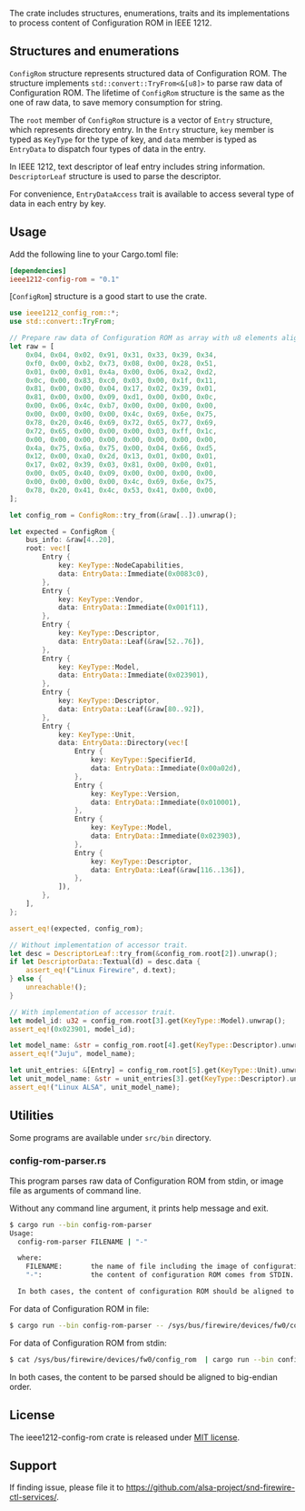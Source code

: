 The crate includes structures, enumerations, traits and its implementations to process
content of Configuration ROM in IEEE 1212.

## Structures and enumerations

`ConfigRom` structure represents structured data of Configuration ROM. The structure
implements `std::convert::TryFrom<&[u8]>` to parse raw data of Configuration ROM. The
lifetime of `ConfigRom` structure is the same as the one of raw data, to save memory
consumption for string.

The `root` member of `ConfigRom` structure is a vector of `Entry` structure, which
represents directory entry. In the `Entry` structure, `key` member is typed as `KeyType`
for the type of key, and `data` member is typed as `EntryData` to dispatch four types
of data in the entry.

In IEEE 1212, text descriptor of leaf entry includes string information. `DescriptorLeaf`
structure is used to parse the descriptor.

For convenience, `EntryDataAccess` trait is available to access several type of data in
each entry by key.

## Usage

Add the following line to your Cargo.toml file:

```toml
[dependencies]
ieee1212-config-rom = "0.1"
```

[`ConfigRom`] structure is a good start to use the crate.

```rust
use ieee1212_config_rom::*;
use std::convert::TryFrom;

// Prepare raw data of Configuration ROM as array with u8 elements aligned to big endian.
let raw = [
    0x04, 0x04, 0x02, 0x91, 0x31, 0x33, 0x39, 0x34,
    0xf0, 0x00, 0xb2, 0x73, 0x08, 0x00, 0x28, 0x51,
    0x01, 0x00, 0x01, 0x4a, 0x00, 0x06, 0xa2, 0xd2,
    0x0c, 0x00, 0x83, 0xc0, 0x03, 0x00, 0x1f, 0x11,
    0x81, 0x00, 0x00, 0x04, 0x17, 0x02, 0x39, 0x01,
    0x81, 0x00, 0x00, 0x09, 0xd1, 0x00, 0x00, 0x0c,
    0x00, 0x06, 0x4c, 0xb7, 0x00, 0x00, 0x00, 0x00,
    0x00, 0x00, 0x00, 0x00, 0x4c, 0x69, 0x6e, 0x75,
    0x78, 0x20, 0x46, 0x69, 0x72, 0x65, 0x77, 0x69,
    0x72, 0x65, 0x00, 0x00, 0x00, 0x03, 0xff, 0x1c,
    0x00, 0x00, 0x00, 0x00, 0x00, 0x00, 0x00, 0x00,
    0x4a, 0x75, 0x6a, 0x75, 0x00, 0x04, 0x66, 0xd5,
    0x12, 0x00, 0xa0, 0x2d, 0x13, 0x01, 0x00, 0x01,
    0x17, 0x02, 0x39, 0x03, 0x81, 0x00, 0x00, 0x01,
    0x00, 0x05, 0x40, 0x09, 0x00, 0x00, 0x00, 0x00,
    0x00, 0x00, 0x00, 0x00, 0x4c, 0x69, 0x6e, 0x75,
    0x78, 0x20, 0x41, 0x4c, 0x53, 0x41, 0x00, 0x00,
];

let config_rom = ConfigRom::try_from(&raw[..]).unwrap();

let expected = ConfigRom {
    bus_info: &raw[4..20],
    root: vec![
        Entry {
            key: KeyType::NodeCapabilities,
            data: EntryData::Immediate(0x0083c0),
        },
        Entry {
            key: KeyType::Vendor,
            data: EntryData::Immediate(0x001f11),
        },
        Entry {
            key: KeyType::Descriptor,
            data: EntryData::Leaf(&raw[52..76]),
        },
        Entry {
            key: KeyType::Model,
            data: EntryData::Immediate(0x023901),
        },
        Entry {
            key: KeyType::Descriptor,
            data: EntryData::Leaf(&raw[80..92]),
        },
        Entry {
            key: KeyType::Unit,
            data: EntryData::Directory(vec![
                Entry {
                    key: KeyType::SpecifierId,
                    data: EntryData::Immediate(0x00a02d),
                },
                Entry {
                    key: KeyType::Version,
                    data: EntryData::Immediate(0x010001),
                },
                Entry {
                    key: KeyType::Model,
                    data: EntryData::Immediate(0x023903),
                },
                Entry {
                    key: KeyType::Descriptor,
                    data: EntryData::Leaf(&raw[116..136]),
                },
            ]),
        },
    ],
};

assert_eq!(expected, config_rom);

// Without implementation of accessor trait.
let desc = DescriptorLeaf::try_from(&config_rom.root[2]).unwrap();
if let DescriptorData::Textual(d) = desc.data {
    assert_eq!("Linux Firewire", d.text);
} else {
    unreachable!();
}

// With implementation of accessor trait.
let model_id: u32 = config_rom.root[3].get(KeyType::Model).unwrap();
assert_eq!(0x023901, model_id);

let model_name: &str = config_rom.root[4].get(KeyType::Descriptor).unwrap();
assert_eq!("Juju", model_name);

let unit_entries: &[Entry] = config_rom.root[5].get(KeyType::Unit).unwrap();
let unit_model_name: &str = unit_entries[3].get(KeyType::Descriptor).unwrap();
assert_eq!("Linux ALSA", unit_model_name);
```

## Utilities

Some programs are available under `src/bin` directory.

### config-rom-parser.rs

This program parses raw data of Configuration ROM from stdin, or image file as arguments of
command line.

Without any command line argument, it prints help message and exit.

```sh
$ cargo run --bin config-rom-parser
Usage:
  config-rom-parser FILENAME | "-"

  where:
    FILENAME:       the name of file including the image of configuration ROM.
    "-":            the content of configuration ROM comes from STDIN.

  In both cases, the content of configuration ROM should be aligned to big endian.
```

For data of Configuration ROM in file:

```sh
$ cargo run --bin config-rom-parser -- /sys/bus/firewire/devices/fw0/config_rom
```

For data of Configuration ROM from stdin:

```sh
$ cat /sys/bus/firewire/devices/fw0/config_rom  | cargo run --bin config-rom-parser -- -
```

In both cases, the content to be parsed should be aligned to big-endian order.

## License

The ieee1212-config-rom crate is released under [MIT license](https://spdx.org/licenses/MIT.html).

## Support

If finding issue, please file it to <https://github.com/alsa-project/snd-firewire-ctl-services/>.
